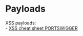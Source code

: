 # Payloads

XSS payloads:<br>
	- <a href="https://portswigger.net/web-security/cross-site-scripting/cheat-sheet">XSS cheat sheet PORTSWIGGER</a>
